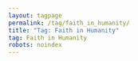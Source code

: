 ```yaml
---
layout: tagpage
permalink: /tag/faith_in_humanity/
title: "Tag: Faith in Humanity"
tag: Faith in Humanity
robots: noindex
---
```


